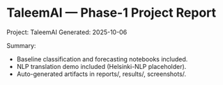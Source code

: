 # TaleemAI — Phase-1 Project Report

Project: TaleemAI
Generated: 2025-10-06

Summary:
- Baseline classification and forecasting notebooks included.
- NLP translation demo included (Helsinki-NLP placeholder).
- Auto-generated artifacts in reports/, results/, screenshots/.

